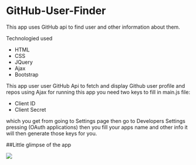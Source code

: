 # GitHub-User-Finder
This app uses GitHub api to  find user and other information about them.

Technologied used
* HTML
* CSS
* JQuery
* Ajax
* Bootstrap

This app user user GitHub Api to fetch and display Github user profile and repos using Ajax
for running this app you need  two keys to fill in main.js file:
* Client ID
* Client Secret

which you get from going to Settings page then go to Developers Settings pressing (OAuth applications) then you fill your apps name and
other info it will then generate those keys for you.


##Little glimpse of the app

<img src="https://github.com/jaskaran1989/GitHub-user-Finder/blob/master/githubfinderapp.gif" />
